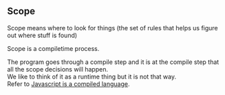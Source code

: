 ## Scope

Scope means where to look for things (the set of rules that helps us figure out where stuff is found)

Scope is a compiletime process.

The program goes through a compile step and it is at the compile step that all the scope decisions will happen.  
We like to think of it as a runtime thing but it is not that way.  
Refer to [Javascript is a compiled language](javascript-is-a-compiled-language.md).
